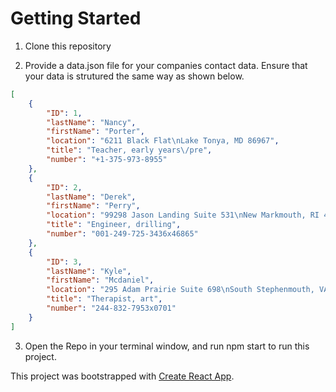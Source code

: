 # Getting Started


1. Clone this repository

2. Provide a data.json file for your companies contact data. Ensure that your data is strutured the same way as shown below.

```json
[
    {
        "ID": 1,
        "lastName": "Nancy",
        "firstName": "Porter",
        "location": "6211 Black Flat\nLake Tonya, MD 86967",
        "title": "Teacher, early years\/pre",
        "number": "+1-375-973-8955"
    },
    {
        "ID": 2,
        "lastName": "Derek",
        "firstName": "Perry",
        "location": "99298 Jason Landing Suite 531\nNew Markmouth, RI 47062",
        "title": "Engineer, drilling",
        "number": "001-249-725-3436x46865"
    },
    {
        "ID": 3,
        "lastName": "Kyle",
        "firstName": "Mcdaniel",
        "location": "295 Adam Prairie Suite 698\nSouth Stephenmouth, VA 47789",
        "title": "Therapist, art",
        "number": "244-832-7953x0701"
    }
]
```
3. Open the Repo in your terminal window, and run npm start to run this project.

This project was bootstrapped with [Create React App](https://github.com/facebook/create-react-app).
